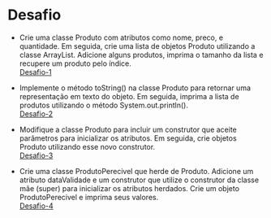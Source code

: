 # Desafio

* Crie uma classe Produto com atributos como nome, preco, e quantidade. Em seguida, crie uma lista de objetos Produto utilizando a classe ArrayList. Adicione alguns produtos, imprima o tamanho da lista e recupere um produto pelo índice.
  <br>
  [Desafio-1]()
* Implemente o método toString() na classe Produto para retornar uma representação em texto do objeto. Em seguida, imprima a lista de produtos utilizando o método System.out.println().
  <br>
  [Desafio-2]()
  
* Modifique a classe Produto para incluir um construtor que aceite parâmetros para inicializar os atributos. Em seguida, crie objetos Produto utilizando esse novo construtor.
  <br>
  [Desafio-3]()
  
* Crie uma classe ProdutoPerecivel que herde de Produto. Adicione um atributo dataValidade e um construtor que utilize o construtor da classe mãe (super) para inicializar os atributos herdados. Crie um objeto ProdutoPerecivel e imprima seus valores.
  <br>
  [Desafio-4]()
  
